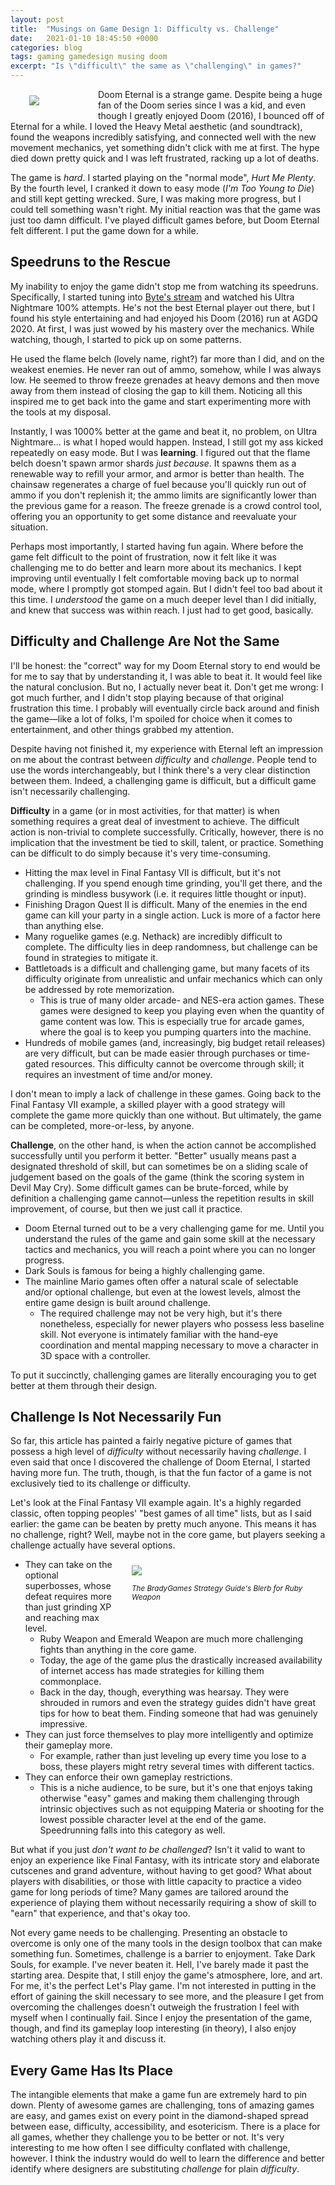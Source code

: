 ```yaml
---
layout: post
title:  "Musings on Game Design 1: Difficulty vs. Challenge"
date:   2021-01-10 18:45:50 +0000
categories: blog
tags: gaming gamedesign musing doom
excerpt: "Is \"difficult\" the same as \"challenging\" in games?"
---
```


<div style="float: left; padding: 10px 10px 10px 30px; min-width: 100px; max-width: 400px;">
<img src="/images/doom-eternal-marauder.jpg" />
</div>

Doom Eternal is a strange game. Despite being a huge fan of the Doom series since I was a kid, and even though I greatly enjoyed Doom (2016), I bounced off of Eternal for a while. I loved the Heavy Metal aesthetic (and soundtrack), found the weapons incredibly satisfying, and connected well with the new movement mechanics, yet something didn't click with me at first. The hype died down pretty quick and I was left frustrated, racking up a lot of deaths. 

The game is _hard_. I started playing on the "normal mode", _Hurt Me Plenty_. By the fourth level, I cranked it down to easy mode (_I'm Too Young to Die_) and still kept getting wrecked. Sure, I was making more progress, but I could tell something wasn't right. My initial reaction was that the game was just too damn difficult. I've played difficult games before, but Doom Eternal felt different. I put the game down for a while.

## Speedruns to the Rescue

My inability to enjoy the game didn't stop me from watching its speedruns. Specifically, I started tuning into [Byte's stream](https://www.twitch.tv/byteme) and watched his Ultra Nightmare 100% attempts. He's not the best Eternal player out there, but I found his style entertaining and had enjoyed his Doom (2016) run at AGDQ 2020. At first, I was just wowed by his mastery over the mechanics. While watching, though, I started to pick up on some patterns.

He used the flame belch (lovely name, right?) far more than I did, and on the weakest enemies. He never ran out of ammo, somehow, while I was always low. He seemed to throw freeze grenades at heavy demons and then move away from them instead of closing the gap to kill them. Noticing all this inspired me to get back into the game and start experimenting more with the tools at my disposal.

Instantly, I was 1000% better at the game and beat it, no problem, on Ultra Nightmare... is what I hoped would happen. Instead, I still got my ass kicked repeatedly on easy mode. But I was **learning**. I figured out that the flame belch doesn't spawn armor shards _just because_. It spawns them as a renewable way to refill your armor, and armor is better than health. The chainsaw regenerates a charge of fuel because you'll quickly run out of ammo if you don't replenish it; the ammo limits are significantly lower than the previous game for a reason. The freeze grenade is a crowd control tool, offering you an opportunity to get some distance and reevaluate your situation.

Perhaps most importantly, I started having fun again. Where before the game felt difficult to the point of frustration, now it felt like it was challenging me to do better and learn more about its mechanics. I kept improving until eventually I felt comfortable moving back up to normal mode, where I promptly got stomped again. But I didn't feel too bad about it this time. I _understood_ the game on a much deeper level than I did initially, and knew that success was within reach. I just had to get good, basically.

## Difficulty and Challenge Are Not the Same

I'll be honest: the "correct" way for my Doom Eternal story to end would be for me to say that by understanding it, I was able to beat it. It would feel like the natural conclusion. But no, I actually never beat it. Don't get me wrong: I got much further, and I didn't stop playing because of that original frustration this time. I probably will eventually circle back around and finish the game—like a lot of folks, I'm spoiled for choice when it comes to entertainment, and other things grabbed my attention.

Despite having not finished it, my experience with Eternal left an impression on me about the contrast between _difficulty_ and _challenge_. People tend to use the words interchangeably, but I think there's a very clear distinction between them. Indeed, a challenging game is difficult, but a difficult game isn't necessarily challenging. 

**Difficulty** in a game (or in most activities, for that matter) is when something requires a great deal of investment to achieve. The difficult action is non-trivial to complete successfully. Critically, however, there is no implication that the investment be tied to skill, talent, or practice. Something can be difficult to do simply because it's very time-consuming. 

* Hitting the max level in Final Fantasy VII is difficult, but it's not challenging. If you spend enough time grinding, you'll get there, and the grinding is mindless busywork (i.e. it requires little thought or input).
* Finishing Dragon Quest II is difficult. Many of the enemies in the end game can kill your party in a single action. Luck is more of a factor here than anything else.
* Many roguelike games (e.g. Nethack) are incredibly difficult to complete. The difficulty lies in deep randomness, but challenge can be found in strategies to mitigate it.
* Battletoads is a difficult and challenging game, but many facets of its difficulty originate from unrealistic and unfair mechanics which can only be addressed by rote memorization. 
    - This is true of many older arcade- and NES-era action games. These games were designed to keep you playing even when the quantity of game content was low. This is especially true for arcade games, where the goal is to keep you pumping quarters into the machine.
* Hundreds of mobile games (and, increasingly, big budget retail releases) are very difficult, but can be made easier through purchases or time-gated resources. This difficulty cannot be overcome through skill; it requires an investment of time and/or money.

I don't mean to imply a lack of challenge in these games. Going back to the Final Fantasy VII example, a skilled player with a good strategy will complete the game more quickly than one without. But ultimately, the game can be completed, more-or-less, by anyone.

**Challenge**, on the other hand, is when the action cannot be accomplished successfully until you perform it better. "Better" usually means past a designated threshold of skill, but can sometimes be on a sliding scale of judgement based on the goals of the game (think the scoring system in Devil May Cry). Some difficult games can be brute-forced, while by definition a challenging game cannot—unless the repetition results in skill improvement, of course, but then we just call it practice.

* Doom Eternal turned out to be a very challenging game for me. Until you understand the rules of the game and gain some skill at the necessary tactics and mechanics, you will reach a point where you can no longer progress.
* Dark Souls is famous for being a highly challenging game.
* The mainline Mario games often offer a natural scale of selectable and/or optional challenge, but even at the lowest levels, almost the entire game design is built around challenge. 
    - The required challenge may not be very high, but it's there nonetheless, especially for newer players who possess less baseline skill. Not everyone is intimately familiar with the hand-eye coordination and mental mapping necessary to move a character in 3D space with a controller.

To put it succinctly, challenging games are literally encouraging you to get better at them through their design.

## Challenge Is Not Necessarily Fun

So far, this article has painted a fairly negative picture of games that possess a high level of _difficulty_ without necessarily having _challenge_. I even said that once I discovered the challenge of Doom Eternal, I started having more fun. The truth, though, is that the fun factor of a game is not exclusively tied to its challenge or difficulty. 

Let's look at the Final Fantasy VII example again. It's a highly regarded classic, often topping peoples' "best games of all time" lists, but as I said earlier: the game can be beaten by pretty much anyone. This means it has no challenge, right? Well, maybe not in the core game, but players seeking a challenge actually have several options.

<div style="float: right; padding: 10px 10px 10px 30px; min-width: 100px; max-width: 300px;">
<a href="/images/ff7-bradygames-rubyweapon.png"><img src="/images/ff7-bradygames-rubyweapon.png" /></a>
<figcaption>
    <div><p><small><em>The BradyGames Strategy Guide's Blerb for Ruby Weapon</em></small></p></div>
</figcaption>
</div>

* They can take on the optional superbosses, whose defeat requires more than just grinding XP and reaching max level. 
    - Ruby Weapon and Emerald Weapon are much more challenging fights than anything in the core game. 
    - Today, the age of the game plus the drastically increased availability of internet access has made strategies for killing them commonplace. 
    - Back in the day, though, everything was hearsay. They were shrouded in rumors and even the strategy guides didn't have great tips for how to beat them. Finding someone that had was genuinely impressive.
* They can just force themselves to play more intelligently and optimize their gameplay more.
    - For example, rather than just leveling up every time you lose to a boss, these players might retry several times with different tactics.
* They can enforce their own gameplay restrictions. 
    - This is a niche audience, to be sure, but it's one that enjoys taking otherwise "easy" games and making them challenging through intrinsic objectives such as not equipping Materia or shooting for the lowest possible character level at the end of the game. Speedrunning falls into this category as well.

But what if you just _don't want to be challenged_? Isn't it valid to want to enjoy an experience like Final Fantasy, with its intricate story and elaborate cutscenes and grand adventure, without having to get good? What about players with disabilities, or those with little capacity to practice a video game for long periods of time? Many games are tailored around the experience of playing them without necessarily requiring a show of skill to "earn" that experience, and that's okay too. 

Not every game needs to be challenging. Presenting an obstacle to overcome is only one of the many tools in the design toolbox that can make something fun. Sometimes, challenge is a barrier to enjoyment. Take Dark Souls, for example. I've never beaten it. Hell, I've barely made it past the starting area. Despite that, I still enjoy the game's atmosphere, lore, and art. For me, it's the perfect Let's Play game. I'm not interested in putting in the effort of gaining the skill necessary to see more, and the pleasure I get from overcoming the challenges doesn't outweigh the frustration I feel with myself when I continually fail. Since I enjoy the presentation of the game, though, and find its gameplay loop interesting (in theory), I also enjoy watching others play it and discuss it.

## Every Game Has Its Place

The intangible elements that make a game fun are extremely hard to pin down. Plenty of awesome games are challenging, tons of amazing games are easy, and games exist on every point in the diamond-shaped spread between ease, difficulty, accessibility, and esotericism. There is a place for all games, whether they challenge you to be better or not. It's very interesting to me how often I see difficulty conflated with challenge, however. I think the industry would do well to learn the difference and better identify where designers are substituting _challenge_ for plain _difficulty_.
